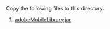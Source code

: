 Copy the following files to this directory.

1. [adobeMobileLibrary.jar](https://github.com/Adobe-Marketing-Cloud/mobile-services/tree/85ab9dc3d99f41243b4863e84d5cd5317fff8823/sdks/Android/AdobeMobileLibrary)
